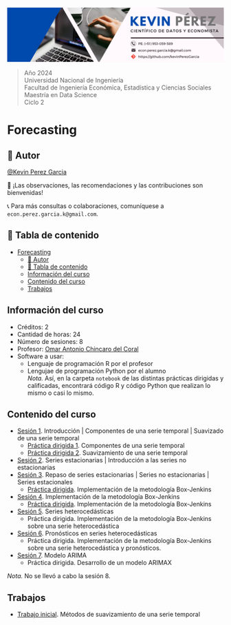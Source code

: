 ![logo](https://github.com/kevinPerezGarcia/kevinPerezGarcia/blob/main/logo.png)

> Año 2024 <br>
Universidad Nacional de Ingeniería <br>
Facultad de Ingeniería Económica, Estadística y Ciencias Sociales <br>
Maestría en Data Science <br>
Ciclo 2

# Forecasting

## 👥 Autor

[@Kevin Perez Garcia](https://www.linkedin.com/in/kevinperezgarcia)

🤝 ¡Las observaciones, las recomendaciones y las contribuciones son bienvenidas!

📞 Para más consultas o colaboraciones, comuníquese a `econ.perez.garcia.k@gmail.com`.

## 📌 Tabla de contenido
- [Forecasting](#forecasting)
  - [👥 Autor](#-autor)
  - [📌 Tabla de contenido](#-tabla-de-contenido)
  - [Información del curso](#información-del-curso)
  - [Contenido del curso](#contenido-del-curso)
  - [Trabajos](#trabajos)

## Información del curso

* Créditos: 2
* Cantidad de horas: 24
* Número de sesiones: 8
* Profesor: [Omar Antonio Chincaro del Coral](https://www.linkedin.com/in/oachincaro/)
* Software a usar:
  * Lenguaje de programación R por el profesor
  * Lengujae de programación Python por el alumno <br>
  *Nota.* Así, en la carpeta `notebook` de las distintas prácticas dirigidas y calificadas, encontrará código R y código Python que realizan lo mismo o casi lo mismo.

## Contenido del curso

* [Sesión 1](./sesion1/). Introducción | Componentes de una serie temporal | Suavizado de una serie temporal
  * [Práctica dirigida 1](/sesion1/pd1/). Componentes de una serie temporal
  * [Práctica dirigida 2](/sesion1/pd2/). Suavizamiento de una serie temporal
* [Sesión 2](./sesion2/). Series estacionarias | Introducción a las series no estacionarias
* [Sesión 3](/sesion3/). Repaso de series estacionarias | Series no estacionarias | Series estacionales
  * [Práctica dirigida](/sesion3/notebooks/code.R). Implementación de la metodología Box-Jenkins
* [Sesión 4](/sesion4/). Implementación de la metodología Box-Jenkins
  * [Práctica dirigida](/sesion4/notebooks/code-alumno.R). Implementación de la metodología Box-Jenkins
* [Sesión 5](/sesion5/). Series heterocedásticas
  * Práctica dirigida. Implementación de la metodología Box-Jenkins sobre una serie heterocedástica
* [Sesión 6](/sesion6/). Pronósticos en series heterocedásticas
  * Práctica dirigida. Implementación de la metodología Box-Jenkins sobre una serie heterocedástica y pronósticos.
* [Sesión 7](/sesion7/). Modelo ARIMA
  * Práctica dirigida. Desarrollo de un modelo ARIMAX

*Nota.* No se llevó a cabo la sesión 8.

## Trabajos

* [Trabajo inicial](/trabajoInicial/). Métodos de suavizamiento de una serie temporal